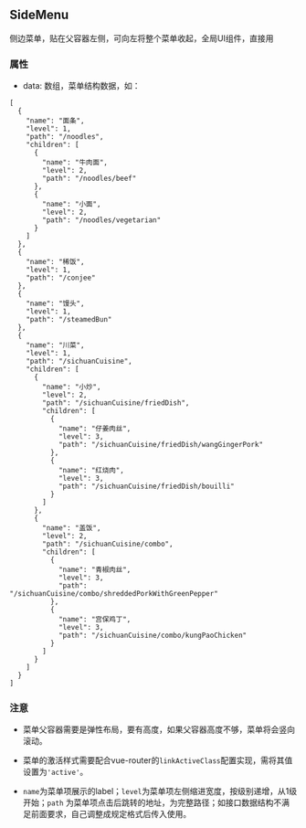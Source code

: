 ## SideMenu

侧边菜单，贴在父容器左侧，可向左将整个菜单收起，全局UI组件，直接用

### 属性

- data: 数组，菜单结构数据，如：

```$xslt
[
  {
    "name": "面条",
    "level": 1,
    "path": "/noodles",
    "children": [
      {
        "name": "牛肉面",
        "level": 2,
        "path": "/noodles/beef"
      },
      {
        "name": "小面",
        "level": 2,
        "path": "/noodles/vegetarian"
      }
    ]
  },
  {
    "name": "稀饭",
    "level": 1,
    "path": "/conjee"
  },
  {
    "name": "馒头",
    "level": 1,
    "path": "/steamedBun"
  },
  {
    "name": "川菜",
    "level": 1,
    "path": "/sichuanCuisine",
    "children": [
      {
        "name": "小炒",
        "level": 2,
        "path": "/sichuanCuisine/friedDish",
        "children": [
          {
            "name": "仔姜肉丝",
            "level": 3,
            "path": "/sichuanCuisine/friedDish/wangGingerPork"
          },
          {
            "name": "红烧肉",
            "level": 3,
            "path": "/sichuanCuisine/friedDish/bouilli"
          }
        ]
      },
      {
        "name": "盖饭",
        "level": 2,
        "path": "/sichuanCuisine/combo",
        "children": [
          {
            "name": "青椒肉丝",
            "level": 3,
            "path": "/sichuanCuisine/combo/shreddedPorkWithGreenPepper"
          },
          {
            "name": "宫保鸡丁",
            "level": 3,
            "path": "/sichuanCuisine/combo/kungPaoChicken"
          }
        ]
      }
    ]
  }
]
```

### 注意

- 菜单父容器需要是弹性布局，要有高度，如果父容器高度不够，菜单将会竖向滚动。

- 菜单的激活样式需要配合vue-router的`linkActiveClass`配置实现，需将其值设置为`'active'`。

- `name`为菜单项展示的label；`level`为菜单项左侧缩进宽度，按级别递增，从1级开始；`path` 为菜单项点击后跳转的地址，为完整路径；如接口数据结构不满足前面要求，自己调整成规定格式后传入使用。
